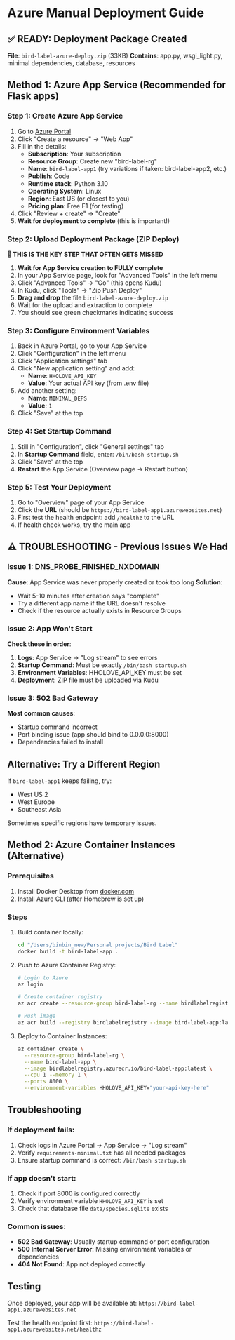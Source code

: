 # Azure Manual Deployment Guide

## ✅ READY: Deployment Package Created
**File**: `bird-label-azure-deploy.zip` (33KB)
**Contains**: app.py, wsgi_light.py, minimal dependencies, database, resources

## Method 1: Azure App Service (Recommended for Flask apps)

### Step 1: Create Azure App Service
1. Go to [Azure Portal](https://portal.azure.com)
2. Click "Create a resource" → "Web App"
3. Fill in the details:
   - **Subscription**: Your subscription
   - **Resource Group**: Create new "bird-label-rg" 
   - **Name**: `bird-label-app1` (try variations if taken: bird-label-app2, etc.)
   - **Publish**: Code
   - **Runtime stack**: Python 3.10
   - **Operating System**: Linux
   - **Region**: East US (or closest to you)
   - **Pricing plan**: Free F1 (for testing)
4. Click "Review + create" → "Create"
5. **Wait for deployment to complete** (this is important!)

### Step 2: Upload Deployment Package (ZIP Deploy)
**🎯 THIS IS THE KEY STEP THAT OFTEN GETS MISSED**

1. **Wait for App Service creation to FULLY complete**
2. In your App Service page, look for "Advanced Tools" in the left menu
3. Click "Advanced Tools" → "Go" (this opens Kudu)
4. In Kudu, click "Tools" → "Zip Push Deploy"  
5. **Drag and drop** the file `bird-label-azure-deploy.zip`
6. Wait for the upload and extraction to complete
7. You should see green checkmarks indicating success

### Step 3: Configure Environment Variables
1. Back in Azure Portal, go to your App Service
2. Click "Configuration" in the left menu
3. Click "Application settings" tab
4. Click "New application setting" and add:
   - **Name**: `HHOLOVE_API_KEY`
   - **Value**: Your actual API key (from .env file)
5. Add another setting:
   - **Name**: `MINIMAL_DEPS` 
   - **Value**: `1`
6. Click "Save" at the top

### Step 4: Set Startup Command  
1. Still in "Configuration", click "General settings" tab
2. In **Startup Command** field, enter: `/bin/bash startup.sh`
3. Click "Save" at the top
4. **Restart** the App Service (Overview page → Restart button)

### Step 5: Test Your Deployment
1. Go to "Overview" page of your App Service
2. Click the **URL** (should be `https://bird-label-app1.azurewebsites.net`)
3. First test the health endpoint: add `/healthz` to the URL
4. If health check works, try the main app

## ⚠️ TROUBLESHOOTING - Previous Issues We Had

### Issue 1: DNS_PROBE_FINISHED_NXDOMAIN
**Cause**: App Service was never properly created or took too long
**Solution**: 
- Wait 5-10 minutes after creation says "complete"
- Try a different app name if the URL doesn't resolve
- Check if the resource actually exists in Resource Groups

### Issue 2: App Won't Start
**Check these in order**:
1. **Logs**: App Service → "Log stream" to see errors
2. **Startup Command**: Must be exactly `/bin/bash startup.sh` 
3. **Environment Variables**: HHOLOVE_API_KEY must be set
4. **Deployment**: ZIP file must be uploaded via Kudu

### Issue 3: 502 Bad Gateway
**Most common causes**:
- Startup command incorrect
- Port binding issue (app should bind to 0.0.0.0:8000)
- Dependencies failed to install

## Alternative: Try a Different Region
If `bird-label-app1` keeps failing, try:
- West US 2
- West Europe  
- Southeast Asia

Sometimes specific regions have temporary issues.

## Method 2: Azure Container Instances (Alternative)

### Prerequisites
1. Install Docker Desktop from [docker.com](https://www.docker.com/products/docker-desktop)
2. Install Azure CLI (after Homebrew is set up)

### Steps
1. Build container locally:
   ```bash
   cd "/Users/binbin_new/Personal projects/Bird Label"
   docker build -t bird-label-app .
   ```

2. Push to Azure Container Registry:
   ```bash
   # Login to Azure
   az login
   
   # Create container registry
   az acr create --resource-group bird-label-rg --name birdlabelregistry --sku Basic
   
   # Push image
   az acr build --registry birdlabelregistry --image bird-label-app:latest .
   ```

3. Deploy to Container Instances:
   ```bash
   az container create \
     --resource-group bird-label-rg \
     --name bird-label-app \
     --image birdlabelregistry.azurecr.io/bird-label-app:latest \
     --cpu 1 --memory 1 \
     --ports 8000 \
     --environment-variables HHOLOVE_API_KEY="your-api-key-here"
   ```

## Troubleshooting

### If deployment fails:
1. Check logs in Azure Portal → App Service → "Log stream"
2. Verify `requirements-minimal.txt` has all needed packages
3. Ensure startup command is correct: `/bin/bash startup.sh`

### If app doesn't start:
1. Check if port 8000 is configured correctly
2. Verify environment variable `HHOLOVE_API_KEY` is set
3. Check that database file `data/species.sqlite` exists

### Common issues:
- **502 Bad Gateway**: Usually startup command or port configuration
- **500 Internal Server Error**: Missing environment variables or dependencies
- **404 Not Found**: App not deployed correctly

## Testing
Once deployed, your app will be available at:
`https://bird-label-app1.azurewebsites.net`

Test the health endpoint first:
`https://bird-label-app1.azurewebsites.net/healthz`

